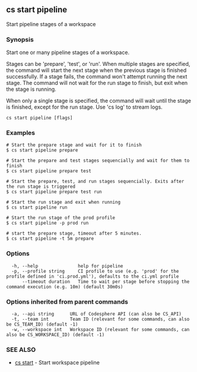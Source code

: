 ## cs start pipeline

Start pipeline stages of a workspace

### Synopsis

Start one or many pipeline stages of a workspace.

Stages can be 'prepare', 'test', or 'run'.
When multiple stages are specified, the command will start the next stage when the previous stage is finished successfully.
If a stage fails, the command won't attempt running the next stage.
The command will not wait for the run stage to finish, but exit when the stage is running.

When only a single stage is specified, the command will wait until the stage is finished, except for the run stage.
Use 'cs log' to stream logs.

```
cs start pipeline [flags]
```

### Examples

```
# Start the prepare stage and wait for it to finish
$ cs start pipeline prepare

# Start the prepare and test stages sequencially and wait for them to finish
$ cs start pipeline prepare test

# Start the prepare, test, and run stages sequencially. Exits after the run stage is triggered
$ cs start pipeline prepare test run

# Start the run stage and exit when running
$ cs start pipeline run

# Start the run stage of the prod profile
$ cs start pipeline -p prod run

# start the prepare stage, timeout after 5 minutes.
$ cs start pipeline -t 5m prepare
```

### Options

```
  -h, --help               help for pipeline
  -p, --profile string     CI profile to use (e.g. 'prod' for the profile defined in 'ci.prod.yml'), defaults to the ci.yml profile
      --timeout duration   Time to wait per stage before stopping the command execution (e.g. 10m) (default 30m0s)
```

### Options inherited from parent commands

```
  -a, --api string      URL of Codesphere API (can also be CS_API)
  -t, --team int        Team ID (relevant for some commands, can also be CS_TEAM_ID) (default -1)
  -w, --workspace int   Workspace ID (relevant for some commands, can also be CS_WORKSPACE_ID) (default -1)
```

### SEE ALSO

* [cs start](cs_start.md)	 - Start workspace pipeline

